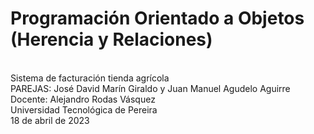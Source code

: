 # Programación Orientado a Objetos (Herencia y Relaciones)
<br>
Sistema de facturación tienda agrícola
<br>
PAREJAS: José David Marín Giraldo y Juan Manuel Agudelo Aguirre
<br>
Docente: Alejandro Rodas Vásquez
<br>
Universidad Tecnológica de Pereira
<br>
18 de abril de 2023
